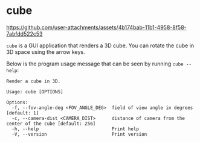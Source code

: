 # cube

https://github.com/user-attachments/assets/4b174bab-11b1-4958-8f58-7abfdd522c53

`cube` is a GUI application that renders a 3D cube. You can rotate the cube in
3D space using the arrow keys.

Below is the program usage message that can be seen by running `cube --help`:

```text
Render a cube in 3D.

Usage: cube [OPTIONS]

Options:
  -f, --fov-angle-deg <FOV_ANGLE_DEG>  field of view angle in degrees [default: 1]
  -c, --camera-dist <CAMERA_DIST>      distance of camera from the center of the cube [default: 256]
  -h, --help                           Print help
  -V, --version                        Print version
```
